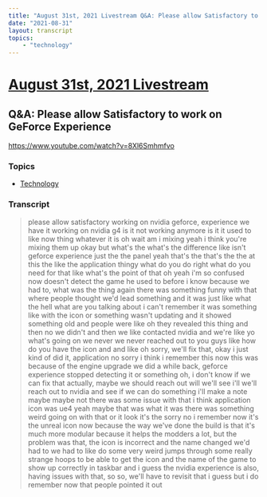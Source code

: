 ```yaml
---
title: "August 31st, 2021 Livestream Q&A: Please allow Satisfactory to work on GeForce Experience"
date: "2021-08-31"
layout: transcript
topics:
    - "technology"
---
```

# [August 31st, 2021 Livestream](../2021-08-31.md)
## Q&A: Please allow Satisfactory to work on GeForce Experience
https://www.youtube.com/watch?v=8Xl6Smhmfvo

### Topics
* [Technology](../topics/technology.md)

### Transcript

> please allow satisfactory working on nvidia geforce, experience we have it working on nvidia g4 is it not working anymore is it it used to like now thing whatever it is oh wait am i mixing yeah i think you're mixing them up okay but what's the what's the difference like isn't geforce experience just the the panel yeah that's the that's the the at this the like the application thingy what do you do right what do you need for that like what's the point of that oh yeah i'm so confused now doesn't detect the game he used to before i know because we had to, what was the thing again there was something funny with that where people thought we'd lead something and it was just like what the hell what are you talking about i can't remember it was something like with the icon or something wasn't updating and it showed something old and people were like oh they revealed this thing and then no we didn't and then we like contacted nvidia and we're like yo what's going on we never we never reached out to you guys like how do you have the icon and and like oh sorry, we'll fix that, okay i just kind of did it, application no sorry i think i remember this now this was because of the engine upgrade we did a while back, geforce experience stopped detecting it or something oh, i don't know if we can fix that actually, maybe we should reach out will we'll see i'll we'll reach out to nvidia and see if we can do something i'll make a note maybe maybe not there was some issue with that i think application icon was ue4 yeah maybe that was what it was there was something weird going on with that or it look it's the sorry no i remember now it's the unreal icon now because the way we've done the build is that it's much more modular because it helps the modders a lot, but the problem was that, the icon is incorrect and the name changed we'd had to we had to like do some very weird jumps through some really strange hoops to be able to get the icon and the name of the game to show up correctly in taskbar and i guess the nvidia experience is also, having issues with that, so so, we'll have to revisit that i guess but i do remember now that people pointed it out
